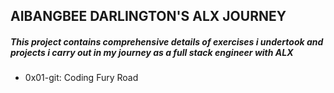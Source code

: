## AIBANGBEE DARLINGTON'S ALX JOURNEY
##### This project contains comprehensive details of exercises i undertook and projects i carry out in my journey as a full stack engineer with ALX


- 0x01-git: Coding Fury Road
